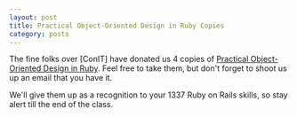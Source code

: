 ```yaml
---
layout: post
title: Practical Object-Oriented Design in Ruby Copies
category: posts
---
```


The fine folks over [ConIT] have donated us 4 copies of [Practical
Object-Oriented Design in Ruby]. Feel free to take them, but don't forget to
shoot us up an email that you have it.

We'll give them up as a recognition to your 1337 Ruby on Rails skills, so stay
alert till the end of the class.

[Stefan Kanev]: https://github.com/skanev
[Practical Object-Oriented Design in Ruby]: http://www.poodr.com/
